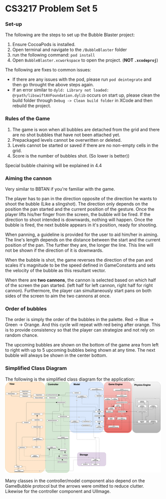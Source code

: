 CS3217 Problem Set 5
==

### Set-up

The following are the steps to set up the Bubble Blaster project:

1. Ensure CocoaPods is installed.
2. Open terminal and navigate to the `/BubbleBlaster` folder
3. run the following command: `pod install`
4. Open `BubbleBlaster.xcworkspace` to open the project. (__NOT `.xcodeproj`__)

The following are fixes to common issues:
* If there are any issues with the pod, please run `pod deintegrate` and then go throught the above steps again.
* If an error similar to `dyld: Library not loaded: @rpath/libswiftAVFoundation.dylib` occurs on start up, please clean the build folder through `Debug -> Clean build folder` in XCode and then rebuild the project.


### Rules of the Game

1. The game is won when all bubbles are detached from the grid and there are no shot bubbles that have not been attached yet.
2. Prepackaged levels cannot be overwritten or deleted.
3. Levels cannot be started or saved if there are no non-empty cells in the grid.
4. Score is the number of bubbles shot. (So lower is better))

Special bubble chaining will be explained in 4.4

### Aiming the cannon

Very similar to BBTAN if you're familiar with the game.

The player has to pan in the direction opposite of the direction he wants to shoot the bubble (Like a slingshot). The direction only depends on the position the pan started and the current position of the gesture. Once the player lifts his/her finger from the screen, the bubble will be fired. If the direction to shoot intended is downwards, nothing will happen. Once the bubble is fired, the next bubble appears in it's position, ready for shooting.

When panning, a guideline is provided for the user to aid him/her in aiming. The line's length depends on the distance between the start and the current position of the pan. The further they are, the longer the line. This line will not be shown if the direction of it is downwards.

When the bubble is shot, the game reverses the direction of the pan and scales it's magnitude to be the speed defined in GameConstants and sets the velocity of the bubble as this resultant vector.

When there are __two cannons__, the cannon is selected based on which half of the screen the pan started. (left half for left cannon, right half for right cannon). Furthermore, the player can simultaneously start pans on both sides of the screen to aim the two cannons at once.

### Order of bubbles

The order is simply the order of the bubbles in the palette. Red -> Blue -> Green -> Orange. And this cycle will repeat with red being after orange. This is to provide consistency so that the player can strategize and not rely on random chance.

The upcoming bubbles are shown on the bottom of the game area from left to right with up to 5 upcoming bubbles being shown at any time. The next bubble will always be shown in the center bottom.


### Simplified Class Diagram
The following is the simplified class diagram for the application:
![Class Diagram](class-diagram.png "Class diagram for this application.")

Many classes in the controller/model component also depend on the GameBubble protocol but the arrows were omitted to reduce clutter. Likewise for the controller component and UIImage.
